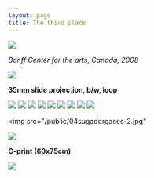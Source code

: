 ```yaml
---
layout: page
title: The third place
---
```


<img src="/public/Screen Shot 2018-03-07 at 14.16.22.png">

_Banff Center for the arts, Canada, 2008_

<img src="/public/Screen Shot 2018-03-07 at 11.43.36.png">

**35mm slide projection, b/w, loop**

<img src="/public/01casco_submarino+fumo_focado.jpg">

<img src="/public/02arvore sombra Kopie.jpg">

<img src="/public/03hinterhof.jpg">

<img src="/public/07ceu buraco Kopie.jpg">

<img src="/public/08 paisagemUSA+feixe luz Kopie.jpg">

<img src="/public/14 afeganistao 2+ 3Hs-final Kopie.jpg">

<img src="/public/16 monte roxoBNe Kopie.jpg">

<img src="/public/18transportamontes3.jpg">

<img src="/public/15 escombros 1+2maq Kopie.jpg">

<img src="/public/04sugadorgases-2.jpg"

<img src="/public/Screen Shot 2018-03-07 at 11.43.36.png">

**C-print (60x75cm)**

<img src="/public/35arvore voa cor.jpg">
